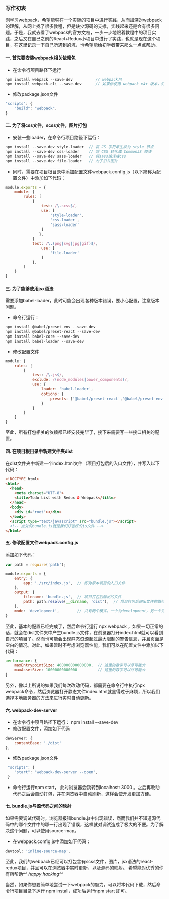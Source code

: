 ### 写作初衷
刚学习webpack，希望能够在一个实际的项目中进行实践，从而加深对webpack的理解，从网上找了很多教程，但是缺少源码的支撑，实践起来还是会有很多问题。于是，我就去看了webpack的官方文档，一步一步地跟着教程中的项目实践，之后又在自己之前的React+Redux小项目中进行了实践，也就是现在这个项目，在这里记录一下自己所遇到的坑，也希望能给初学者带来那么一点点帮助。

#### 一. 首先要安装webpack相关依赖包
* 在命令行项目路径下运行
```js
npm install webpack --save-dev          // webpack包
npm install webpack-cli --save-dev      // 如果你使用 webpack v4+ 版本，你还需要安装 CLI
```
* 修改package.json文件
```js
"scripts": {
    "build": "webpack",
}
```
#### 二. 为了将css文件，scss文件，图片打包
* 安装一些loader，在命令行项目路径下运行：
```js
npm install --save-dev style-loader  // 将 JS 字符串生成为 style 节点
npm install --save-dev css-loader    // 将 CSS 转化成 CommonJS 模块
npm install --save-dev sass-loader   // 将sass编译成css
npm install --save-dev file-loader   // 为了引入图片
```

* 同时，需要在项目根目录中添加配置文件webpack.config.js（以下简称为配置文件）中添加如下代码：
```js
module.exports = {
    module: {
        rules: [
            {
                test: /\.scss$/,
                use: [
                    'style-loader',
                    'css-loader',
                    'sass-loader'
                ]
               },
            {
            test: /\.(png|svg|jpg|gif)$/,
                use: [
                    'file-loader'
                ]
            },
        ]
    }
}
```
#### 三. 为了能够使用jsx语法
需要添加babel-loader，此时可能会出现各种版本错误，要小心配置，注意版本问题。
* 命令行运行：
```js
npm install @babel/preset-env --save-dev
npm install @babel/preset-react --save-dev
npm install babel-core --save-dev
npm install babel-loader --save-dev
```
* 修改配置文件
```js
module: {
    rules: [
        {
            test: /\.js$/,
            exclude: /(node_modules|bower_components)/,
            use: {
                loader: 'babel-loader',
                options: {
                    presets: ['@babel/preset-react','@babel/preset-env']
                }
            }
        }
    ]
}
```

至此，所有打包相关的依赖都已经安装完毕了，接下来需要写一些接口相关的配置。

#### 四. 在项目根目录中新建文件夹dist
在dist文件夹中新建一个index.html文件（项目打包后的入口文件），并写入以下代码：
```html
<!DOCTYPE html>
<html>
  <head>
    <meta charset="UTF-8">
    <title>Todo List with Redux & Webpack</title>
  </head>
  <body>
    <div id="root"></div>
  </body>
  <script type="text/javascript" src="bundle.js"></script>
  <!-- 此处的bundle.js就是我们打包好的js文件 -->
</html>
```

#### 五. 修改配置文件webpack.config.js
添加如下代码：
```js
var path = require('path');

module.exports = {
    entry: {
        app: './src/index.js',  // 即为原本项目的入口文件
    },
    output: {
        filename: 'bundle.js',  // 项目打包后输出的文件
        path: path.resolve(__dirname, 'dist'),  // 项目打包后输出文件的路径
    },
    mode: 'development',        // 共有两个模式，一个为development，另一个为production
}
```

至此，基本的配置已经完成了，然后命令行运行 npx webpack ，如果一切正常的话，就会在dist文件夹中产生bundle.js文件，在浏览器打开index.html就可以看到自己的项目了。然而也可能会出现静态资源超过最大限制的警告信息，并且页面是空白的情况。对此，如果暂时不考虑浏览器性能，我们可以在配置文件中添加以下代码：
```js
performance: { 
    maxEntrypointSize: 400000000000000,  // 这里的数字可以尽可能大
    maxAssetSize: 10000000000000         // 这里的数字可以尽可能大
}
```

另外，像以上所说的如果我们每次改动代码，都需要在命令行中执行npx webpack命令，然后浏览器打开静态文件index.html就显得过于麻烦，所以我们选择本地服务器的方法来进行实时自动更新。

#### 六. webpack-dev-server
* 在命令行中项目路径下运行： npm install --save-dev
* 修改配置文件，添加如下代码
```js
devServer: {
    contentBase: './dist'
},
```
* 修改package.json文件
```js
 "scripts": {
    "start": "webpack-dev-server --open",
 }
```
* 命令行运行npm start， 此时浏览器会跳转到localhost: 3000 。之后再改动代码之后会自动打包，并在浏览器中自动刷新，这样会使开发更加方便。

#### 七. bundle.js与源代码之间的映射
如果需要调试代码时，浏览器报错bundle.js中出现错误，然而我们并不知道源代码中的哪个文件中的哪一行出现了错误，这样就对调试造成了极大的不便。为了解决这个问题，可以使用source-map。
* 在webpack.config.js中添加如下代码：
```js
devtool: 'inline-source-map',
```

至此，我们的webpack已经可以打包含有scss文件，图片，jsx语法的react-redux项目，并且可以在浏览器中实时更新，以及源码的映射。
希望能对优秀的你有所帮助^_^
happy hacking^_^

当然，如果你想要简单地尝试一下webpack的魅力，可以将本代码下载，然后命令行项目目录下运行 npm install，成功后运行npm start 即可。